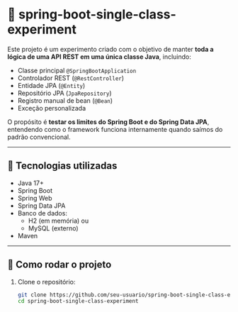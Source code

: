 # 🧪 spring-boot-single-class-experiment

Este projeto é um experimento criado com o objetivo de manter **toda a lógica de uma API REST em uma única classe Java**, incluindo:

- Classe principal `@SpringBootApplication`
- Controlador REST (`@RestController`)
- Entidade JPA (`@Entity`)
- Repositório JPA (`JpaRepository`)
- Registro manual de bean (`@Bean`)
- Exceção personalizada

O propósito é **testar os limites do Spring Boot e do Spring Data JPA**, entendendo como o framework funciona internamente quando saímos do padrão convencional.

---

## 🔧 Tecnologias utilizadas

- Java 17+
- Spring Boot
- Spring Web
- Spring Data JPA
- Banco de dados:
  - H2 (em memória) ou
  - MySQL (externo)
- Maven

---

## 🚀 Como rodar o projeto

1. Clone o repositório:

   ```bash
   git clone https://github.com/seu-usuario/spring-boot-single-class-experiment.git
   cd spring-boot-single-class-experiment
